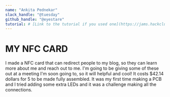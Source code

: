 ```yaml
---
name: "Ankita Pednekar"
slack_handle: "@tuesday"
github_handle: "@eyestare"
tutorial: # [Link to the tutorial if you used one](https://jams.hackclub.com/jam/hacker-card)
---
```


# MY NFC CARD

I made a NFC card that can redirect people to my blog, so they can learn more about me and reach out to me. I'm going to be giving some of these out at a meeting I'm soon going to, so it will helpful and cool!
It costs $42.14 dollars for 5 to be made fully assembled.
It was my first time making a PCB and I tried adding some extra LEDs and it was a challenge making all the connections.
